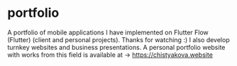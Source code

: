 # portfolio
A portfolio of mobile applications I have implemented on Flutter Flow (Flutter) (client and personal projects). Thanks for watching :)
I also develop turnkey websites and business presentations. A personal portfolio website with works from this field is available at → https://chistyakova.website
